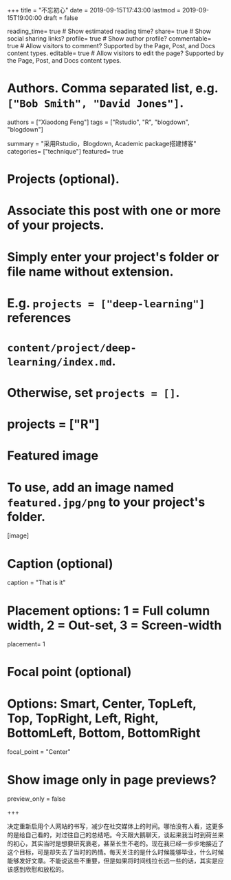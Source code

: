 +++
title = "不忘初心"
date = 2019-09-15T17:43:00
lastmod = 2019-09-15T19:00:00
draft = false

reading_time= true  # Show estimated reading time?
share= true  # Show social sharing links?
profile= true  # Show author profile?
commentable= true  # Allow visitors to comment? Supported by the Page, Post, and Docs content types.
editable= true  # Allow visitors to edit the page? Supported by the Page, Post, and Docs content types.

# Authors. Comma separated list, e.g. `["Bob Smith", "David Jones"]`.
authors = ["Xiaodong Feng"]
tags = ["Rstudio", "R", "blogdown", "blogdown"]

summary = "采用Rstudio，Blogdown, Academic package搭建博客"
categories= ["technique"]
featured= true
# Projects (optional).
#   Associate this post with one or more of your projects.
#   Simply enter your project's folder or file name without extension.
#   E.g. `projects = ["deep-learning"]` references 
#   `content/project/deep-learning/index.md`.
#   Otherwise, set `projects = []`.
# projects = ["R"]

# Featured image
# To use, add an image named `featured.jpg/png` to your project's folder. 
[image]
  # Caption (optional)
  caption = "That is it"
  # Placement options: 1 = Full column width, 2 = Out-set, 3 = Screen-width
  placement= 1
  # Focal point (optional)
  # Options: Smart, Center, TopLeft, Top, TopRight, Left, Right, BottomLeft, Bottom, BottomRight
  focal_point = "Center"

  # Show image only in page previews?
  preview_only = false

+++

决定重新启用个人网站的书写，减少在社交媒体上的时间。哪怕没有人看，这更多的是给自己看的，对过往自己的总结吧。今天跟大鹅聊天，谈起来我当时到荷兰来的初心，其实当时是想要研究衰老，甚至长生不老的。现在我已经一步步地接近了这个目标，可是却失去了当时的热情。每天关注的是什么时候能够毕业，什么时候能够发好文章。不能说这些不重要，但是如果将时间线拉长远一些的话，其实是应该感到欣慰和放松的。


